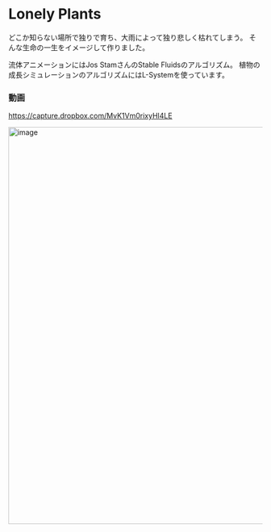 # Lonely Plants

どこか知らない場所で独りで育ち、大雨によって独り悲しく枯れてしまう。
そんな生命の一生をイメージして作りました。

流体アニメーションにはJos StamさんのStable Fluidsのアルゴリズム。
植物の成長シミュレーションのアルゴリズムにはL-Systemを使っています。

### 動画
https://capture.dropbox.com/MvK1Vm0rixyHl4LE

<img width="787" alt="image" src="https://user-images.githubusercontent.com/28947703/187733022-ebd65d4d-7edd-4e25-be46-32ffe7583282.png">

